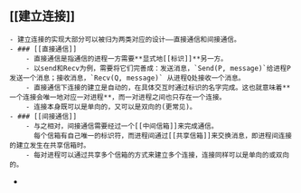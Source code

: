 ## [[建立连接]]
	- 建立连接的实现大部分可以被归为两类对应的设计——直接通信和间接通信。
	- ### [[直接通信]]
		- 直接通信是指通信的进程一方需要**显式地[[标识]]**另一方。
		- 以send和Recv为例，需要将它们完善成：发送消息，`Send(P, message)`给进程P发送一个消息；接收消息，`Recv(Q, message)` 从进程Q处接收一个消息。
		- 直接通信下连接的建立是自动的，在具体交互时通过标识的名字完成。这也就意味着**一个连接会唯一地对应一对进程**，而一对进程之间也只存在一个连接。
		- 连接本身既可以是单向的，又可以是双向的(更常见)。
	- ### [[间接通信]]
		- 与之相对，间接通信需要经过一个[[中间信箱]]来完成通信。
		  每个信箱有自己唯一的标识符，而进程间通过[[共享信箱]]来交换消息，即进程间连接的建立发生在共享信箱时。
		- 每对进程可以通过共享多个信箱的方式来建立多个连接，连接同样可以是单向的或双向的。
-